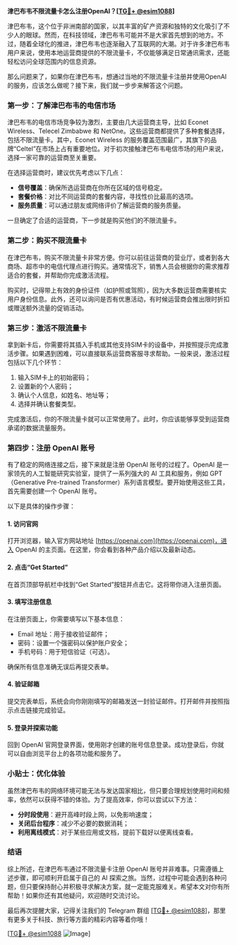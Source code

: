 **津巴布韦不限流量卡怎么注册OpenAI？[[TG💪+ @esim1088](https://t.me/s/esim1088)]**

津巴布韦，这个位于非洲南部的国家，以其丰富的矿产资源和独特的文化吸引了不少人的眼球。然而，在科技领域，津巴布韦可能并不是大家首先想到的地方。不过，随着全球化的推进，津巴布韦也逐渐融入了互联网的大潮。对于许多津巴布韦用户来说，使用本地运营商提供的不限流量卡，不仅能够满足日常通讯需求，还能轻松访问全球范围内的信息资源。

那么问题来了，如果你在津巴布韦，想通过当地的不限流量卡注册并使用OpenAI的服务，应该怎么做呢？接下来，我们就一步步来解答这个问题。

### 第一步：了解津巴布韦的电信市场

津巴布韦的电信市场竞争较为激烈，主要由几大运营商主导，比如 Econet Wireless、Telecel Zimbabwe 和 NetOne。这些运营商都提供了多种套餐选择，包括不限流量卡。其中，Econet Wireless 的服务覆盖范围最广，其旗下的品牌“Celtel”在市场上占有重要地位。对于初次接触津巴布韦电信市场的用户来说，选择一家可靠的运营商至关重要。

在选择运营商时，建议优先考虑以下几点：

- **信号覆盖**：确保所选运营商在你所在区域的信号稳定。
- **套餐价格**：对比不同运营商的套餐内容，寻找性价比最高的选项。
- **服务质量**：可以通过朋友或网络评价了解运营商的服务质量。

一旦确定了合适的运营商，下一步就是购买他们的不限流量卡。

### 第二步：购买不限流量卡

在津巴布韦，购买不限流量卡非常方便。你可以前往运营商的营业厅，或者到各大商场、超市中的电信代理点进行购买。通常情况下，销售人员会根据你的需求推荐适合的套餐，并帮助你完成激活流程。

购买时，记得带上有效的身份证件（如护照或驾照），因为大多数运营商需要核实用户身份信息。此外，还可以询问是否有优惠活动，有时候运营商会推出限时折扣或赠送额外流量的促销活动。

### 第三步：激活不限流量卡

拿到新卡后，你需要将其插入手机或其他支持SIM卡的设备中，并按照提示完成激活步骤。如果遇到困难，可以直接联系运营商客服寻求帮助。一般来说，激活过程包括以下几个环节：

1. 输入SIM卡上的初始密码；
2. 设置新的个人密码；
3. 确认个人信息，如姓名、地址等；
4. 选择并确认套餐类型。

完成激活后，你的不限流量卡就可以正常使用了。此时，你应该能够享受到运营商承诺的数据流量服务。

### 第四步：注册 OpenAI 账号

有了稳定的网络连接之后，接下来就是注册 OpenAI 账号的过程了。OpenAI 是一家领先的人工智能研究实验室，提供了一系列强大的 AI 工具和服务，例如 GPT（Generative Pre-trained Transformer）系列语言模型。要开始使用这些工具，首先需要创建一个 OpenAI 账号。

以下是具体的操作步骤：

#### 1. 访问官网

打开浏览器，输入官方网站地址 [https://openai.com](https://openai.com)，进入 OpenAI 的主页面。在这里，你会看到各种产品介绍以及最新动态。

#### 2. 点击“Get Started”

在首页顶部导航栏中找到“Get Started”按钮并点击它。这将带你进入注册页面。

#### 3. 填写注册信息

在注册页面上，你需要填写以下基本信息：
- Email 地址：用于接收验证邮件；
- 密码：设置一个强密码以保护账户安全；
- 手机号码：用于短信验证（可选）。

确保所有信息准确无误后再提交表单。

#### 4. 验证邮箱

提交完表单后，系统会向你刚刚填写的邮箱发送一封验证邮件。打开邮件并按照指示点击链接完成验证。

#### 5. 登录并探索功能

回到 OpenAI 官网登录界面，使用刚才创建的账号信息登录。成功登录后，你就可以自由浏览平台上的各项功能和服务了。

### 小贴士：优化体验

虽然津巴布韦的网络环境可能无法与发达国家相比，但只要合理规划使用时间和频率，依然可以获得不错的体验。为了提高效率，你可以尝试以下方法：

- **分时段使用**：避开高峰时段上网，以免影响速度；
- **关闭后台程序**：减少不必要的数据消耗；
- **利用离线模式**：对于某些应用或文档，提前下载好以便离线查看。

### 结语

综上所述，在津巴布韦通过不限流量卡注册 OpenAI 账号并非难事。只需遵循上述步骤，即可顺利开启属于自己的 AI 探索之旅。当然，过程中可能会遇到各种问题，但只要保持耐心并积极寻求解决方案，就一定能克服难关。希望本文对你有所帮助！如果你还有其他疑问，欢迎随时交流讨论。

最后再次提醒大家，记得关注我们的 Telegram 群组 [[TG💪+ @esim1088](https://t.me/s/esim1088)]，那里有更多关于科技、旅行等方面的精彩内容等着你哦！

[[TG💪+ @esim1088](https://t.me/s/esim1088) ![Image](https://i.postimg.cc/4NQfJmqS/Snipaste-2025-05-13-00-14-12.png)]